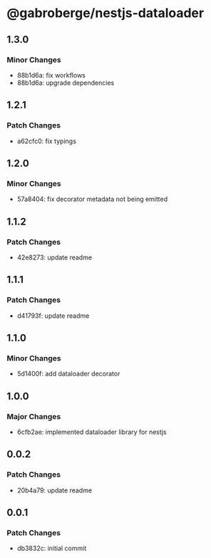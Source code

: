 # @gabroberge/nestjs-dataloader

## 1.3.0

### Minor Changes

- 88b1d6a: fix workflows
- 88b1d6a: upgrade dependencies

## 1.2.1

### Patch Changes

- a62cfc0: fix typings

## 1.2.0

### Minor Changes

- 57a8404: fix decorator metadata not being emitted

## 1.1.2

### Patch Changes

- 42e8273: update readme

## 1.1.1

### Patch Changes

- d41793f: update readme

## 1.1.0

### Minor Changes

- 5d1400f: add dataloader decorator

## 1.0.0

### Major Changes

- 6cfb2ae: implemented dataloader library for nestjs

## 0.0.2

### Patch Changes

- 20b4a79: update readme

## 0.0.1

### Patch Changes

- db3832c: initial commit
